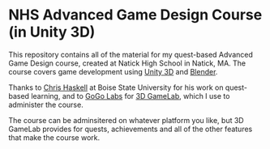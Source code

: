 NHS Advanced Game Design Course (in Unity 3D)
=================================

This repository contains all of the material for my quest-based Advanced Game Design course, created at Natick High School in Natick, MA. The course covers game development using [Unity 3D](http://www.unity3d.com) and [Blender](http://www.blender.org). 

Thanks to [Chris Haskell](https://edtech.boisestate.edu/chris-haskell/) at Boise State University for his work on quest-based learning, and to [GoGo Labs](http://www.gogolabs.com) for [3D GameLab](http://portal.3dgamelab.org), which I use to administer the course. 

The course can be adminsitered on whatever platform you like, but 3D GameLab provides for quests, achievements and all of the other features that make the course work.
